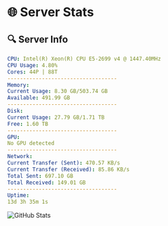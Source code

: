 # 🌐 Server Stats
## 🔍 Server Info
```yaml
CPU: Intel(R) Xeon(R) CPU E5-2699 v4 @ 1447.40MHz
CPU Usage: 4.80%
Cores: 44P | 88T
-----------------------------------
Memory:
Current Usage: 8.30 GB/503.74 GB
Available: 491.99 GB
-----------------------------------
Disk:
Current Usage: 27.79 GB/1.71 TB
Free: 1.60 TB
-----------------------------------
GPU:
No GPU detected
-----------------------------------
Network:
Current Transfer (Sent): 470.57 KB/s
Current Transfer (Received): 85.86 KB/s
Total Sent: 697.10 GB
Total Received: 149.01 GB
-----------------------------------
Uptime:
13d 3h 35m 1s
```
![GitHub Stats](https://img.shields.io/badge/Updated-2025-05-02_20:43:49-blue)